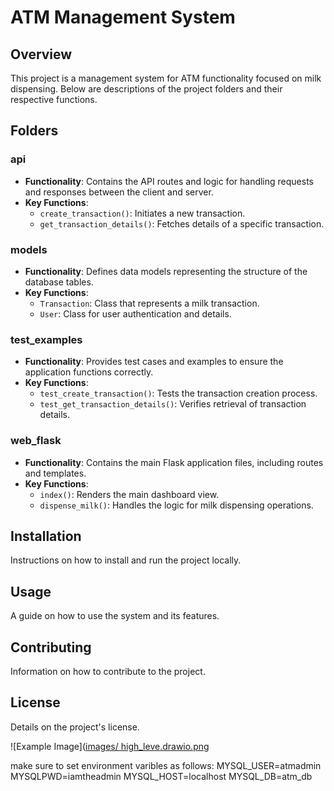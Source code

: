 # ATM Management System

## Overview
This project is a management system for ATM functionality focused on milk dispensing. Below are descriptions of the project folders and their respective functions.

## Folders

### api
- **Functionality**: Contains the API routes and logic for handling requests and responses between the client and server.
- **Key Functions**:
  - `create_transaction()`: Initiates a new transaction.
  - `get_transaction_details()`: Fetches details of a specific transaction.

### models
- **Functionality**: Defines data models representing the structure of the database tables.
- **Key Functions**:
  - `Transaction`: Class that represents a milk transaction.
  - `User`: Class for user authentication and details.

### test_examples
- **Functionality**: Provides test cases and examples to ensure the application functions correctly.
- **Key Functions**:
  - `test_create_transaction()`: Tests the transaction creation process.
  - `test_get_transaction_details()`: Verifies retrieval of transaction details.

### web_flask
- **Functionality**: Contains the main Flask application files, including routes and templates.
- **Key Functions**:
  - `index()`: Renders the main dashboard view.
  - `dispense_milk()`: Handles the logic for milk dispensing operations.

## Installation
Instructions on how to install and run the project locally.

## Usage
A guide on how to use the system and its features.

## Contributing
Information on how to contribute to the project.

## License
Details on the project's license.


![Example Image]([images/ high_leve.drawio.png](https://www.google.com/imgres?q=images&imgurl=https%3A%2F%2Fletsenhance.io%2Fstatic%2F8f5e523ee6b2479e26ecc91b9c25261e%2F1015f%2FMainAfter.jpg&imgrefurl=https%3A%2F%2Fletsenhance.io%2F&docid=-t22bY2ix3gHaM&tbnid=tYmxDgFq4MrkJM&vet=12ahUKEwjF-p3JgOWIAxVQcfEDHc9xLHUQM3oECBwQAA..i&w=1280&h=720&hcb=2&ved=2ahUKEwjF-p3JgOWIAxVQcfEDHc9xLHUQM3oECBwQAA)

make sure to set environment varibles as follows:
MYSQL_USER=atmadmin
MYSQLPWD=iamtheadmin
MYSQL_HOST=localhost
MYSQL_DB=atm_db
